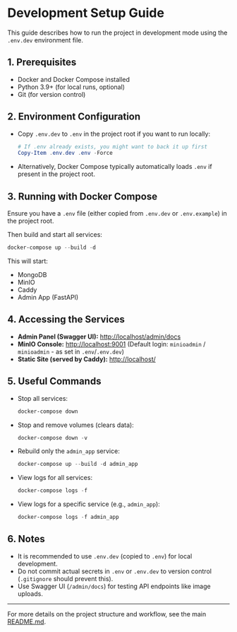 # Development Setup Guide

This guide describes how to run the project in development mode using the `.env.dev` environment file.

## 1. Prerequisites
- Docker and Docker Compose installed
- Python 3.9+ (for local runs, optional)
- Git (for version control)

## 2. Environment Configuration

- Copy `.env.dev` to `.env` in the project root if you want to run locally:
  ```powershell
  # If .env already exists, you might want to back it up first
  Copy-Item .env.dev .env -Force
  ```
- Alternatively, Docker Compose typically automatically loads `.env` if present in the project root.

## 3. Running with Docker Compose

Ensure you have a `.env` file (either copied from `.env.dev` or `.env.example`) in the project root.

Then build and start all services:

```powershell
docker-compose up --build -d
```

This will start:
- MongoDB
- MinIO
- Caddy
- Admin App (FastAPI)

## 4. Accessing the Services

- **Admin Panel (Swagger UI):** [http://localhost/admin/docs](http://localhost/admin/docs)
- **MinIO Console:** [http://localhost:9001](http://localhost:9001) (Default login: `minioadmin` / `minioadmin` - as set in `.env`/`.env.dev`)
- **Static Site (served by Caddy):** [http://localhost/](http://localhost/)

## 5. Useful Commands

- Stop all services:
  ```powershell
  docker-compose down
  ```
- Stop and remove volumes (clears data):
  ```powershell
  docker-compose down -v
  ```
- Rebuild only the `admin_app` service:
  ```powershell
  docker-compose up --build -d admin_app
  ```
- View logs for all services:
  ```powershell
  docker-compose logs -f
  ```
- View logs for a specific service (e.g., `admin_app`):
  ```powershell
  docker-compose logs -f admin_app
  ```

## 6. Notes
- It is recommended to use `.env.dev` (copied to `.env`) for local development.
- Do not commit actual secrets in `.env` or `.env.dev` to version control (`.gitignore` should prevent this).
- Use Swagger UI (`/admin/docs`) for testing API endpoints like image uploads.

---

For more details on the project structure and workflow, see the main [README.md](../README.md). 
